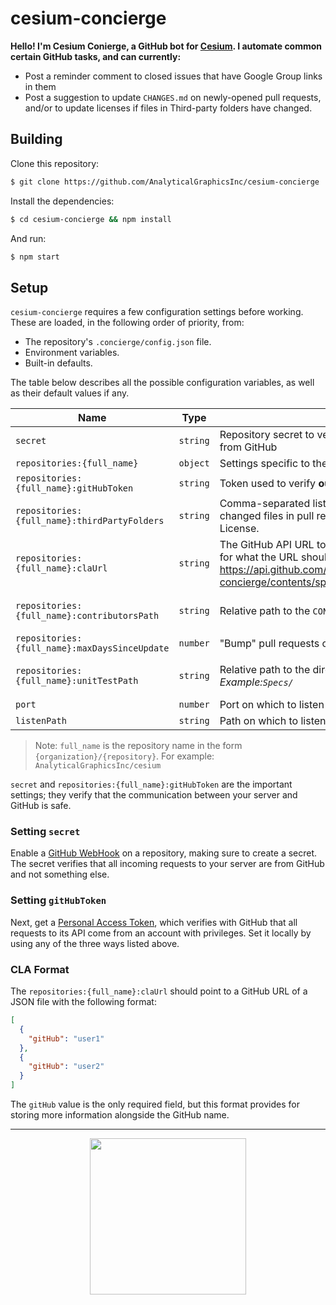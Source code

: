 # cesium-concierge

__Hello! I'm Cesium Conierge, a GitHub bot for [Cesium](https://github.com/AnalyticalGraphicsInc/cesium). I automate
common certain GitHub tasks, and can currently:__
- Post a reminder comment to closed issues that have Google Group links in them
- Post a suggestion to update `CHANGES.md` on newly-opened pull requests, and/or to update licenses if files in Third-party folders have changed.
## Building

Clone this repository:
```bash
$ git clone https://github.com/AnalyticalGraphicsInc/cesium-concierge
```
Install the dependencies:
```bash
$ cd cesium-concierge && npm install
```

And run:
```bash
$ npm start
```

## Setup
`cesium-concierge` requires a few configuration settings before working. These are loaded, in the following order of priority, from:

* The repository's `.concierge/config.json` file.
* Environment variables.
* Built-in defaults.

The table below describes all the possible configuration variables, as well as their default values if any. 

| Name | Type | Description | Required? | Default
| --- | --- | --- | --- | --- |
| `secret` | `string` | Repository secret to verify __incoming__ WebHook requests from GitHub | ✓ | 
| `repositories:{full_name}` | `object` | Settings specific to the repository `{full_name}`. | ✓ | 
| `repositories:{full_name}:gitHubToken` | `string` | Token used to verify __outgoing__ requests to GitHub repository | ✓ | 
| `repositories:{full_name}:thirdPartyFolders` | `string` | Comma-separated list of folders in which to look for changed files in pull request to remind user to update License. | X | `[]`
| `repositories:{full_name}:claUrl` | `string` | The GitHub API URL to the CLA file in JSON form. See [here](https://developer.github.com/v3/repos/contents/#get-contents) for what the URL should look like. _Example:_ https://api.github.com/repos/AnalyticalGraphicsInc/cesium-concierge/contents/specs/data/config/CLA.json | X | _Disabled if not set._
| `repositories:{full_name}:contributorsPath` | `string` |  Relative path to the `CONTRIBUTORS.md` file. | X | _Disabled if not set._
| `repositories:{full_name}:maxDaysSinceUpdate` | `number` | "Bump" pull requests older than this number of days ago. | X | `30`
| `repositories:{full_name}:unitTestPath` | `string` |  Relative path to the directory containing unit tests. _Example:`Specs/`_ | X | _Disabled if not set._
| `port` | `number` | Port on which to listen to incoming requests | X | `5000`
| `listenPath` | `string` | Path on which to listen for incoming requests | X | `"/"`

> Note: `full_name` is the repository name in the form `{organization}/{repository}`. For example: `AnalyticalGraphicsInc/cesium`

`secret` and `repositories:{full_name}:gitHubToken` are the important settings; they verify that the communication between your server and
GitHub is safe.

### Setting `secret`
Enable a [GitHub WebHook](https://developer.github.com/webhooks/creating/) on a repository, making sure to create a secret.
The secret verifies that all incoming requests to your server are from GitHub and not something else.

### Setting `gitHubToken`
Next, get a [Personal Access Token](https://help.github.com/articles/creating-a-personal-access-token-for-the-command-line/), which verifies with GitHub that all requests to its API come from an account
with privileges. Set it locally by using any of the three ways listed above.

### CLA Format
The `repositories:{full_name}:claUrl` should point to a GitHub URL of a JSON file with the following format:
```json
[
  {
    "gitHub": "user1"
  },
  {
    "gitHub": "user2"
  }
]
```
The `gitHub` value is the only required field, but this format provides for storing more information alongside the GitHub name.

---

<p align="center">
  <a href="http://cesiumjs.org/"><img width="250px" src="https://cesiumjs.org/images/logos/cesium-black.png" /></a>
</p>
